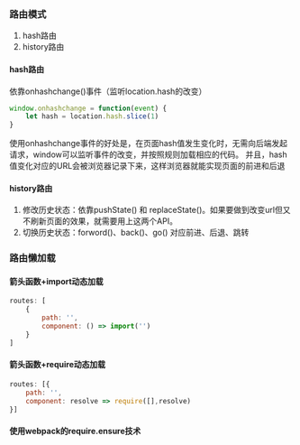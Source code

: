 ### 路由模式
1. hash路由
2. history路由

#### hash路由
依靠onhashchange()事件（监听location.hash的改变）
```js
window.onhashchange = function(event) {
    let hash = location.hash.slice(1)
}
```
使用onhashchange事件的好处是，在页面hash值发生变化时，无需向后端发起请求，window可以监听事件的改变，并按照规则加载相应的代码。
并且，hash值变化对应的URL会被浏览器记录下来，这样浏览器就能实现页面的前进和后退

#### history路由
1. 修改历史状态：依靠pushState() 和 replaceState()。如果要做到改变url但又不刷新页面的效果，就需要用上这两个API。
2. 切换历史状态：forword()、back()、go() 对应前进、后退、跳转
### 路由懒加载
#### 箭头函数+import动态加载
```js
routes: [
    {
        path: '',
        component: () => import('')
    }
]
```
#### 箭头函数+require动态加载
```js
routes: [{
    path: '',
    component: resolve => require([],resolve)
}]
```
#### 使用webpack的require.ensure技术


